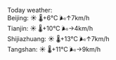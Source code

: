 Today weather:  
Beijing: ☀️   🌡️+6°C 🌬️↑7km/h  
Tianjin: ☀️   🌡️+10°C 🌬️→4km/h  
Shijiazhuang: ☀️   🌡️+13°C 🌬️↑7km/h  
Tangshan: ☀️   🌡️+11°C 🌬️→9km/h  

